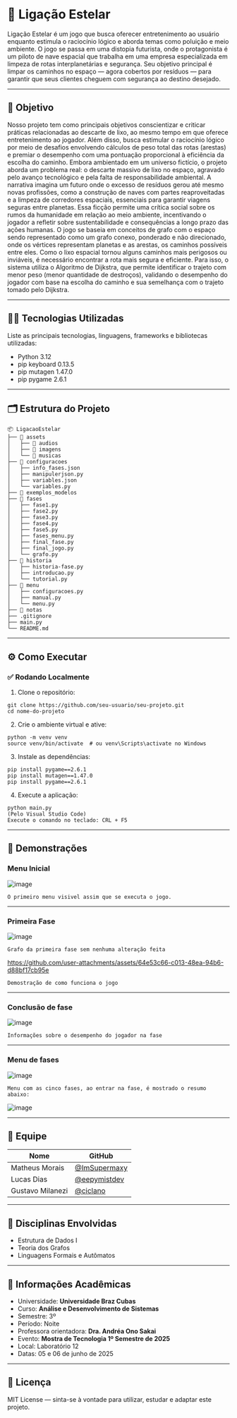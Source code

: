 # 🚀 Ligação Estelar

 Ligação Estelar é um jogo que busca oferecer entretenimento ao usuário enquanto estimula o raciocínio lógico e aborda temas como poluição e meio ambiente. O jogo se passa em uma distopia futurista, onde o protagonista é um piloto de nave espacial que trabalha em uma empresa especializada em limpeza de rotas interplanetárias e segurança. Seu objetivo principal é limpar os caminhos no espaço — agora cobertos por resíduos — para garantir que seus clientes cheguem com segurança ao destino desejado.

---

## 🎯 Objetivo

Nosso projeto tem como principais objetivos conscientizar e criticar práticas relacionadas ao descarte de lixo, ao mesmo tempo em que oferece entretenimento ao jogador. Além disso, busca estimular o raciocínio lógico por meio de desafios envolvendo cálculos de peso total das rotas (arestas) e premiar o desempenho com uma pontuação proporcional à eficiência da escolha do caminho.
Embora ambientado em um universo fictício, o projeto aborda um problema real: o descarte massivo de lixo no espaço, agravado pelo avanço tecnológico e pela falta de responsabilidade ambiental. A narrativa imagina um futuro onde o excesso de resíduos gerou até mesmo novas profissões, como a construção de naves com partes reaproveitadas e a limpeza de corredores espaciais, essenciais para garantir viagens seguras entre planetas. Essa ficção permite uma crítica social sobre os rumos da humanidade em relação ao meio ambiente, incentivando o jogador a refletir sobre sustentabilidade e consequências a longo prazo das ações humanas.
O jogo se baseia em conceitos de grafo com o espaço sendo representado como um grafo conexo, ponderado e não direcionado, onde os vértices representam planetas e as arestas, os caminhos possíveis entre eles. Como o lixo espacial tornou alguns caminhos mais perigosos ou inviáveis, é necessário encontrar a rota mais segura e eficiente. Para isso, o sistema utiliza o Algoritmo de Dijkstra, que permite identificar o trajeto com menor peso (menor quantidade de destroços), validando o desempenho do jogador com base na escolha do caminho e sua semelhança com o trajeto tomado pelo Dijkstra.


---

## 👨‍💻 Tecnologias Utilizadas

Liste as principais tecnologias, linguagens, frameworks e bibliotecas utilizadas:

- Python 3.12
- pip keyboard 0.13.5
- pip mutagen  1.47.0
- pip pygame   2.6.1


---

## 🗂️ Estrutura do Projeto 
```
📦 LigacaoEstelar
├── 📁 assets
│   ├── 📁 audios
│   ├── 📁 imagens
│   └── 📁 musicas
├── 📁 configuracoes
│   ├── info_fases.json
│   ├── manipulerjson.py
│   ├── variables.json
│   └── variables.py
├── 📁 exemplos_modelos
├── 📁 fases
│   ├── fase1.py
│   ├── fase2.py
│   ├── fase3.py
│   ├── fase4.py
│   ├── fase5.py
│   ├── fases_menu.py
│   ├── final_fase.py
│   ├── final_jogo.py
│   └── grafo.py
├── 📁 historia
│   ├── historia-fase.py
│   ├── introducao.py
│   └── tutorial.py
├── 📁 menu
│   ├── configuracoes.py
│   ├── manual.py
│   └── menu.py
├── 📁 notas
├── .gitignore
├── main.py
└── README.md

```

---

## ⚙️ Como Executar

### ✅ Rodando Localmente

1. Clone o repositório:

```
git clone https://github.com/seu-usuario/seu-projeto.git
cd nome-do-projeto
```

2. Crie o ambiente virtual e ative:

```
python -m venv venv
source venv/bin/activate  # ou venv\Scripts\activate no Windows
```

3. Instale as dependências:

```
pip install pygame==2.6.1
pip install mutagen==1.47.0
pip install pygame==2.6.1
```

4. Execute a aplicação:

```
python main.py
(Pelo Visual Studio Code)
Execute o comando no teclado: CRL + F5
```

---

## 📸 Demonstrações

  ### Menu Inicial
  
  ![image](https://github.com/user-attachments/assets/9855d67e-56a9-4043-b4ed-2a258b9a7995)
  
  
    O primeiro menu visivel assim que se executa o jogo. 

  --- 

  ### Primeira Fase

  ![image](https://github.com/user-attachments/assets/535f6436-637c-4a97-ba4a-44c92b7c76fd)

  
    Grafo da primeira fase sem nenhuma alteração feita 

  
  https://github.com/user-attachments/assets/64e53c66-c013-48ea-94b6-d88bf17cb95e

  
    Demostração de como funciona o jogo

  ---

  ### Conclusão de fase
  
  ![image](https://github.com/user-attachments/assets/4cb348bb-56eb-418a-8e7d-2183e1c348fe)


    Informações sobre o desempenho do jogador na fase 


  ---

  ### Menu de fases
  
  ![image](https://github.com/user-attachments/assets/d27ffbe8-c6c7-40a5-9428-3b2c4fdebac9)


    Menu com as cinco fases, ao entrar na fase, é mostrado o resumo abaixo: 

  

  ![image](https://github.com/user-attachments/assets/9f23770d-9e33-48e2-8c65-18dac6591e97)


  
---

## 👥 Equipe

| Nome | GitHub |
|------|--------|
| Matheus Morais | [@ImSupermaxy](https://github.com/ImSupermaxy) |
| Lucas Dias | [@eepymistdev](https://github.com/eepymistdev) |
| Gustavo Milanezi | [@ciclano](https://github.com/ciclano) |
---

## 🧠 Disciplinas Envolvidas

- Estrutura de Dados I
- Teoria dos Grafos
- Linguagens Formais e Autômatos

---

## 🏫 Informações Acadêmicas

- Universidade: **Universidade Braz Cubas**
- Curso: **Análise e Desenvolvimento de Sistemas**
- Semestre: 3º
- Período: Noite
- Professora orientadora: **Dra. Andréa Ono Sakai**
- Evento: **Mostra de Tecnologia 1º Semestre de 2025**
- Local: Laboratório 12
- Datas: 05 e 06 de junho de 2025

---

## 📄 Licença

MIT License — sinta-se à vontade para utilizar, estudar e adaptar este projeto.
